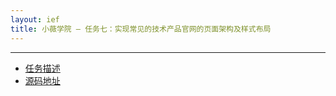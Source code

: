 ```yaml
---
layout: ief
title: 小薇学院 — 任务七：实现常见的技术产品官网的页面架构及样式布局
---
```


-----
* [任务描述](http://ife.baidu.com/course/detail/id/102)
* [源码地址](https://scottlearn.github.io/IEF/xiaowei/07/%E4%BB%BB%E5%8A%A1%E4%B8%83%EF%BC%9A%E5%AE%9E%E7%8E%B0%E5%B8%B8%E8%A7%81%E7%9A%84%E6%8A%80%E6%9C%AF%E4%BA%A7%E5%93%81%E5%AE%98%E7%BD%91%E7%9A%84%E9%A1%B5%E9%9D%A2%E6%9E%B6%E6%9E%84%E5%8F%8A%E6%A0%B7%E5%BC%8F%E5%B8%83%E5%B1%80.html) 

